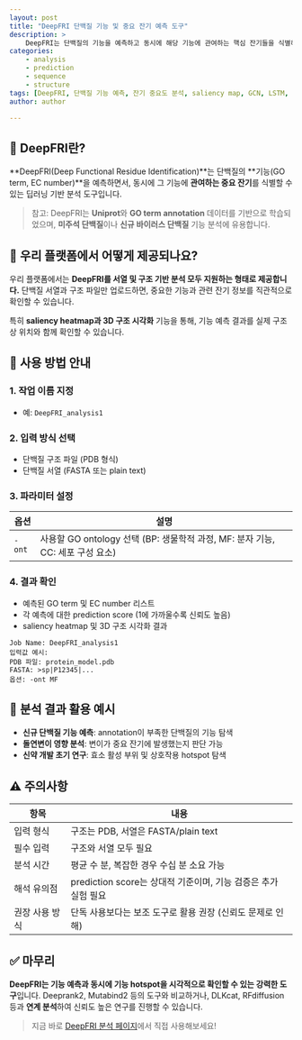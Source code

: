```yaml
---
layout: post
title: "DeepFRI 단백질 기능 및 중요 잔기 예측 도구"
description: >
    DeepFRI는 단백질의 기능을 예측하고 동시에 해당 기능에 관여하는 핵심 잔기들을 식별하는 딥러닝 기반 도구입니다. GCN과 LSTM을 결합한 모델 구조로, GO term 및 EC number 예측과 saliency heatmap 출력을 지원합니다.
categories:
    - analysis
    - prediction
    - sequence
    - structure
tags: [DeepFRI, 단백질 기능 예측, 잔기 중요도 분석, saliency map, GCN, LSTM, GO term, EC number]
author: author

---
```


## 🔬 DeepFRI란?

\*\*DeepFRI(Deep Functional Residue Identification)\*\*는 단백질의 \*\*기능(GO term, EC number)\*\*을 예측하면서, 동시에 그 기능에 **관여하는 중요 잔기**를 식별할 수 있는 딥러닝 기반 분석 도구입니다.

> 참고: DeepFRI는 **Uniprot**와 **GO term annotation** 데이터를 기반으로 학습되었으며, **미주석 단백질**이나 **신규 바이러스 단백질** 기능 분석에 유용합니다.

## 🧪 우리 플랫폼에서 어떻게 제공되나요?

우리 플랫폼에서는 **DeepFRI를 서열 및 구조 기반 분석 모두 지원하는 형태로 제공합니다.**
단백질 서열과 구조 파일만 업로드하면, 중요한 기능과 관련 잔기 정보를 직관적으로 확인할 수 있습니다.

특히 **saliency heatmap과 3D 구조 시각화** 기능을 통해, 기능 예측 결과를 실제 구조상 위치와 함께 확인할 수 있습니다.

## 📝 사용 방법 안내

### 1. 작업 이름 지정

* 예: `DeepFRI_analysis1`

### 2. 입력 방식 선택

* 단백질 구조 파일 (PDB 형식)
* 단백질 서열 (FASTA 또는 plain text)

### 3. 파라미터 설정

| 옵션     | 설명                                                        |
| ------ | --------------------------------------------------------- |
| `-ont` | 사용할 GO ontology 선택 (BP: 생물학적 과정, MF: 분자 기능, CC: 세포 구성 요소) |

### 4. 결과 확인

* 예측된 GO term 및 EC number 리스트
* 각 예측에 대한 prediction score (1에 가까울수록 신뢰도 높음)
* saliency heatmap 및 3D 구조 시각화 결과

```plaintext
Job Name: DeepFRI_analysis1
입력값 예시:
PDB 파일: protein_model.pdb
FASTA: >sp|P12345|...
옵션: -ont MF
```

## 🧬 분석 결과 활용 예시

* **신규 단백질 기능 예측**: annotation이 부족한 단백질의 기능 탐색
* **돌연변이 영향 분석**: 변이가 중요 잔기에 발생했는지 판단 가능
* **신약 개발 초기 연구**: 효소 활성 부위 및 상호작용 hotspot 탐색

## ⚠️ 주의사항

| 항목       | 내용                                          |
| -------- | ------------------------------------------- |
| 입력 형식    | 구조는 PDB, 서열은 FASTA/plain text               |
| 필수 입력    | 구조와 서열 모두 필요                                |
| 분석 시간    | 평균 수 분, 복잡한 경우 수십 분 소요 가능                   |
| 해석 유의점   | prediction score는 상대적 기준이며, 기능 검증은 추가 실험 필요 |
| 권장 사용 방식 | 단독 사용보다는 보조 도구로 활용 권장 (신뢰도 문제로 인해)          |

## ✅ 마무리

**DeepFRI는 기능 예측과 동시에 기능 hotspot을 시각적으로 확인할 수 있는 강력한 도구**입니다.
Deeprank2, Mutabind2 등의 도구와 비교하거나, DLKcat, RFdiffusion 등과 **연계 분석**하여 신뢰도 높은 연구를 진행할 수 있습니다.

> 지금 바로 <a href="#" onclick="window.open('https://curie.kr/Analysis/deepfri', '_blank'); return false;" rel="noopener noreferrer">DeepFRI 분석 페이지</a>에서 직접 사용해보세요!
